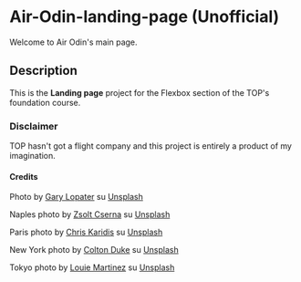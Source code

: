 # Air-Odin-landing-page (Unofficial)

Welcome to Air Odin's main page.

## Description

This is the **Landing page** project for the Flexbox section of the TOP's foundation course.

### Disclaimer

TOP hasn't got a flight company and this project is entirely a product of my imagination.

#### Credits

Photo by <a href="https://unsplash.com/it/@glopater?utm_content=creditCopyText&utm_medium=referral&utm_source=unsplash">Gary Lopater</a> su <a href="https://unsplash.com/it/foto/aeroplano-blu-e-rosso-sul-cielo-dOOGrK3zcUc?utm_content=creditCopyText&utm_medium=referral&utm_source=unsplash">Unsplash</a>

Naples photo by <a href="https://unsplash.com/it/@csernazs?utm_content=creditCopyText&utm_medium=referral&utm_source=unsplash">Zsolt Cserna</a> su <a href="https://unsplash.com/it/foto/edifici-della-citta-vicino-allo-specchio-dacqua-sotto-il-cielo-nuvoloso-blu-e-bianco-durante-il-giorno-tmE9LczlM9E?utm_content=creditCopyText&utm_medium=referral&utm_source=unsplash">Unsplash</a>
      
Paris photo by <a href="https://unsplash.com/it/@chriskaridis?utm_content=creditCopyText&utm_medium=referral&utm_source=unsplash">Chris Karidis</a> su <a href="https://unsplash.com/it/foto/eiffel-tower-paris-france-nnzkZNYWHaU?utm_content=creditCopyText&utm_medium=referral&utm_source=unsplash">Unsplash</a>
      
New York photo by <a href="https://unsplash.com/it/@csoref?utm_content=creditCopyText&utm_medium=referral&utm_source=unsplash">Colton Duke</a> su <a href="https://unsplash.com/it/foto/ponte-di-brooklyn-durante-lora-doro-UExx0KnnkjY?utm_content=creditCopyText&utm_medium=referral&utm_source=unsplash">Unsplash</a>

Tokyo photo by <a href="https://unsplash.com/it/@thetalkinglens?utm_content=creditCopyText&utm_medium=referral&utm_source=unsplash">Louie Martinez</a> su <a href="https://unsplash.com/it/foto/torre-eiffel-parigi-durante-il-crepuscolo-IocJwyqRv3M?utm_content=creditCopyText&utm_medium=referral&utm_source=unsplash">Unsplash</a>
         